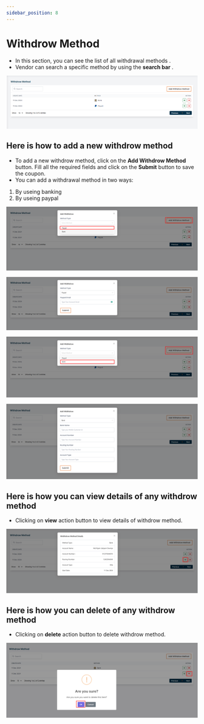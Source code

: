 ```yaml
---
sidebar_position: 8
---
```


# Withdrow Method

- In this section, you can see the list of all withdrawal methods .
- Vendor can search a specific method  by using the **search bar** .

![method](./img/8.png)

## Here is how to add a new withdrow method 

- To add a new withdrow method, click on the **Add Withdrow Method** button. Fill all the required fields and click on the **Submit** button to save the coupon.
- You can add a withdrawal method in two ways:
1. By useing banking 
2. By useing paypal 

![method](./img/4.png)

![method](./img/5.png)


![method](./img/6.png)


![method](./img/7.png)


## Here is how you can view details of any withdrow method

- Clicking on **view** action button to view details of withdrow method.

![method](./img/9.png)


## Here is how you can delete of any withdrow method

- Clicking on **delete** action button to delete withdrow method.

![method](./img/10.png)

